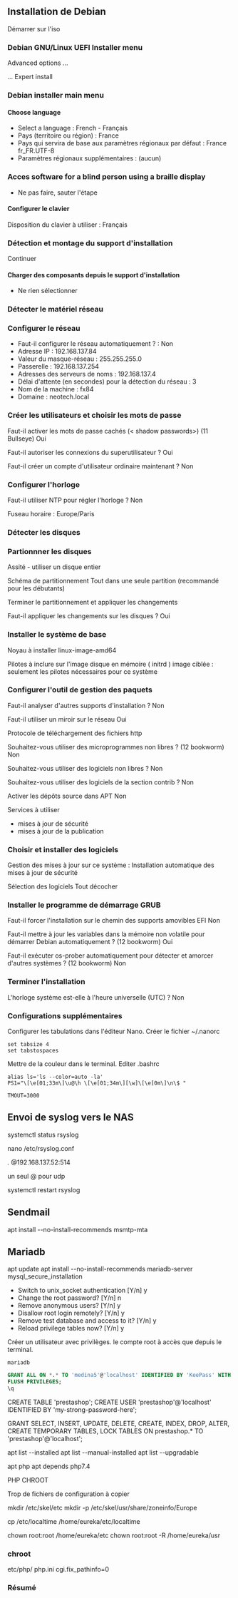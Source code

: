 ## Installation de Debian

Démarrer sur l'iso

### Debian GNU/Linux UEFI Installer menu

Advanced options ...

... Expert install

### Debian installer main menu

#### Choose language

- Select a language : French - Français
- Pays (territoire ou région) : France
- Pays qui servira de base aux paramètres régionaux par défaut : France fr_FR.UTF-8
- Paramètres régionaux supplémentaires : (aucun)

### Acces software for a blind person using a braille display

- Ne pas faire, sauter l'étape

#### Configurer le clavier

Disposition du clavier à utiliser : Français

### Détection et montage du support d'installation

Continuer

#### Charger des composants depuis le support d'installation

- Ne rien sélectionner

### Détecter le matériel réseau

### Configurer le réseau

- Faut-il configurer le réseau automatiquement ? : Non
- Adresse IP : 192.168.137.84
- Valeur du masque-réseau : 255.255.255.0
- Passerelle : 192.168.137.254
- Adresses des serveurs de noms : 192.168.137.4
- Délai d'attente (en secondes) pour la détection du réseau : 3
- Nom de la machine : fx84
- Domaine : neotech.local

### Créer les utilisateurs et choisir les mots de passe

Faut-il activer les mots de passe cachés (< shadow passwords>) (11 Bullseye)
Oui

Faut-il autoriser les connexions du superutilisateur ?
Oui

Faut-il créer un compte d'utilisateur ordinaire maintenant ?
Non

### Configurer l'horloge

Faut-il utiliser NTP pour régler l'horloge ?
Non

Fuseau horaire :
Europe/Paris

### Détecter les disques

### Partionnner les disques
Assité - utiliser un disque entier

Schéma de partitionnement
Tout dans une seule partition (recommandé pour les débutants)

Terminer le partitionnement et appliquer les changements

Faut-il appliquer les changements sur les disques ?
Oui

### Installer le système de base

Noyau à installer
linux-image-amd64

Pilotes à inclure sur l'image disque en mémoire ( initrd )
image ciblée : seulement les pilotes nécessaires pour ce système

### Configurer l'outil de gestion des paquets

Faut-il analyser d'autres supports d'installation ?
Non

Faut-il utiliser un miroir sur le réseau
Oui

Protocole de téléchargement des fichiers
http

Souhaitez-vous utiliser des microprogrammes non libres ? (12 bookworm)
Non

Souhaitez-vous utiliser des logiciels non libres ?
Non

Souhaitez-vous utiliser des logiciels de la section contrib ?
Non

Activer les dépôts source dans APT
Non

Services à utiliser
- mises à jour de sécurité
- mises à jour de la publication

### Choisir et installer des logiciels

Gestion des mises à jour sur ce système :
Installation automatique des mises à jour de sécurité

Sélection des logiciels
Tout décocher

### Installer le programme de démarrage GRUB

Faut-il forcer l'installation sur le chemin des supports amovibles EFI
Non

Faut-il mettre à jour les variables dans la mémoire non volatile pour démarrer Debian automatiquement ? (12 bookworm)
Oui

Faut-il exécuter os-prober automatiquement pour détecter et amorcer d'autres systèmes ? (12 bookworm)
Non

### Terminer l'installation

L'horloge système est-elle à l'heure universelle (UTC) ?
Non




### Configurations supplémentaires

Configurer les tabulations dans l'éditeur Nano.
Créer le fichier ~/.nanorc

```
set tabsize 4
set tabstospaces
```

Mettre de la couleur dans le terminal.
Editer .bashrc

```
alias ls='ls --color=auto -la'
PS1="\[\e[01;33m\]\u@\h \[\e[01;34m\][\w]\[\e[0m\]\n\$ "

TMOUT=3000
```

## Envoi de syslog vers le NAS

systemctl status rsyslog

nano /etc/rsyslog.conf

*.* @192.168.137.52:514

un seul @ pour udp

systemctl restart rsyslog

## Sendmail

apt install --no-install-recommends msmtp-mta

## Mariadb

apt update
apt install --no-install-recommends mariadb-server
mysql_secure_installation

- Switch to unix_socket authentication [Y/n] y
- Change the root password? [Y/n] n
- Remove anonymous users? [Y/n] y
- Disallow root login remotely? [Y/n] y
- Remove test database and access to it? [Y/n] y
- Reload privilege tables now? [Y/n] y

Créer un utilisateur avec privilèges. le compte root à accès que depuis le terminal.

```shell-session
mariadb
```

```sql
GRANT ALL ON *.* TO 'medina5'@'localhost' IDENTIFIED BY 'KeePass' WITH GRANT OPTION;
FLUSH PRIVILEGES;
\q
```






CREATE TABLE 'prestashop';
CREATE USER 'prestashop'@'localhost' IDENTIFIED BY 'my-strong-password-here';

GRANT SELECT, INSERT, UPDATE, DELETE, CREATE, INDEX, DROP, ALTER, CREATE TEMPORARY TABLES, LOCK TABLES ON prestashop.* TO 'prestashop'@'localhost';


apt list --installed
apt list --manual-installed
apt list --upgradable

apt php
apt depends php7.4


PHP CHROOT

Trop de fichiers de configuration à copier

mkdir /etc/skel/etc
mkdir -p /etc/skel/usr/share/zoneinfo/Europe

cp /etc/localtime /home/eureka/etc/localtime

chown root:root /home/eureka/etc
chown root:root -R /home/eureka/usr

### chroot
etc/php/ php.ini
cgi.fix_pathinfo=0


### Résumé
